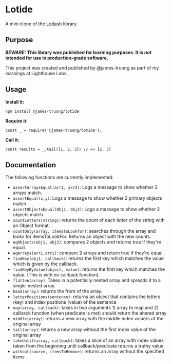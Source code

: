 # Lotide

A mini clone of the [Lodash](https://lodash.com) library.

## Purpose

**_BEWARE:_ This library was published for learning purposes. It is _not_ intended for use in production-grade software.**

This project was created and published by @james-truong as part of my learnings at Lighthouse Labs. 

## Usage

**Install it:**

`npm install @james-truong/lotide`

**Require it:**

`const _ = require('@james-truong/lotide');`

**Call it:**

`const results = _.tail([1, 2, 3]) // => [2, 3]`

## Documentation

The following functions are currently implemented:

* `assertArraysEqual(arr1, arr2)`: Logs a message to show whether 2 arrays match.
* `assertEqual(x,y)`: Logs a message to show whether 2 primary objects match.
* `assertObjectsEqual(Obj1, Obj2)`: Logs a message to show whether 2 objects match.
* `countLetters(string)`: returns the count of each letter of the string with an Object format.
* `countOnly(array, itemstoLookfor)`: searches through the array and looks for itemsToLookFor. Returns an object with the new counts.
* `eqObjects(obj1, obj2)`: compares 2 objects and returns true if they're equal.
* `eqArrays(arr1,arr2)`: compare 2 arrays and return true if they're equal.
* `findKey(obj1, callback)`: returns the first key which matches the value which is given by the callback.
* `findKeyByValue(object, value)`: returns the first key which matches the value. (This is with no callback function).
* `flatten(array)`: Takes in a potentially nested array and spreads it to a single-nested array.
* `head(array)`: returns the front of the array.
* `letterPositions(sentence)`: returns an object that contains the letters (key) and index positions (value) of the sentence
* `map(array, callback)`: takes in two arguments 1) array to map and 2) callback function (when predicate is met) should return the altered array
* `middle(array)`: returns a new array with the middle index value/s of the original array
* `tail(array)`: returns a new array without the first index value of the original array
* `takeUntil(array, callback)`: takes a slice of an array with index values taken from the beginning until callback/predicate returns a truthy value
* `without(source, itemsToRemove)`: returns an array without the specified items
